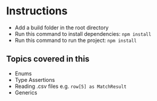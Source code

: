 # Instructions

- Add a build folder in the root directory
- Run this command to install dependencies: `npm install`
- Run this command to run the project: `npm install`

## Topics covered in this

- Enums
- Type Assertions
- Reading .csv files e.g. `row[5] as MatchResult`
- Generics
